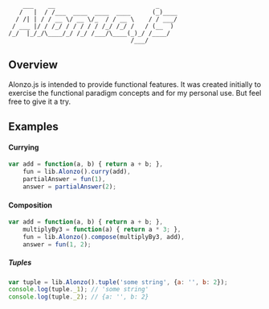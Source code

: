 	    ___    __                            _     
	   /   |  / /___  ____  ____  ____      (_)____
	  / /| | / / __ \/ __ \/_  / / __ \    / / ___/
	 / ___ |/ / /_/ / / / / / /_/ /_/ /   / (__  ) 
	/_/  |_/_/\____/_/ /_/ /___/\____(_)_/ /____/  
	                                  /___/     


## Overview

Alonzo.js is intended to provide functional features. It was created initially to exercise the functional paradigm concepts and for my personal use. But feel free to give it a try. 

## Examples

#### Currying

```js
var add = function(a, b) { return a + b; },
	fun = lib.Alonzo().curry(add),
	partialAnswer = fun(1),
	answer = partialAnswer(2);
```

#### Composition

```js
var add = function(a, b) { return a + b; },
	multiplyBy3 = function(a) { return a * 3; },
	fun = lib.Alonzo().compose(multiplyBy3, add),
	answer = fun(1, 2);
```

##### Tuples

```js
var tuple = lib.Alonzo().tuple('some string', {a: '', b: 2});
console.log(tuple._1); // 'some string'
console.log(tuple._2); // {a: '', b: 2}
```